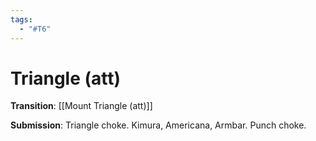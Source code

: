 ```yaml
---
tags:
  - "#T6"
---
```


# Triangle (att)

**Transition**:
[[Mount Triangle (att)]]

**Submission**:
Triangle choke.
Kimura, Americana, Armbar.
Punch choke.
